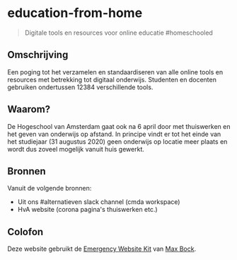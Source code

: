 # education-from-home
> Digitale tools en resources voor online educatie #homeschooled

## Omschrijving

Een poging tot het verzamelen en standaardiseren van alle online tools en resources met betrekking tot digitaal onderwijs. Studenten en docenten gebruiken ondertussen 12384 verschillende tools. 

## Waarom?

De Hogeschool van Amsterdam gaat ook na 6 april door met thuiswerken en het geven van onderwijs op afstand. In principe vindt er tot het einde van het studiejaar (31 augustus 2020) geen onderwijs op locatie meer plaats en wordt dus zoveel mogelijk vanuit huis gewerkt.

## Bronnen

Vanuit de volgende bronnen:
* Uit ons #alternatieven slack channel (cmda workspace)
* HvA website (corona pagina's thuiswerken etc.)

## Colofon
Deze website gebruikt de [Emergency Website Kit](https://github.com/maxboeck/emergency-site) van [Max Bock](https://mxb.dev/blog/emergency-website-kit/).
